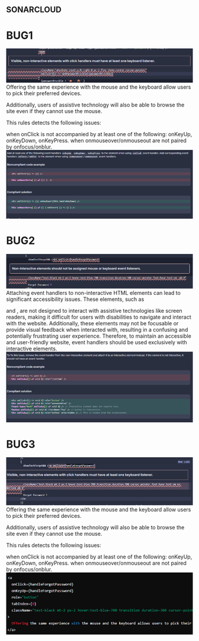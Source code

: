 ## SONARCLOUD
# BUG1
![alt text](public\img\image-4.png)
Offering the same experience with the mouse and the keyboard allow users to pick their preferred devices.

Additionally, users of assistive technology will also be able to browse the site even if they cannot use the mouse.

This rules detects the following issues:

when onClick is not accompanied by at least one of the following: onKeyUp, onKeyDown, onKeyPress.
when onmouseover/onmouseout are not paired by onfocus/onblur.
![alt text](public\img\image-5.png)

# BUG2
![alt text](public\img\image-6.png)
Attaching event handlers to non-interactive HTML elements can lead to significant accessibility issues. These elements, such as <div> and <span>, are not designed to interact with assistive technologies like screen readers, making it difficult for users with disabilities to navigate and interact with the website. Additionally, these elements may not be focusable or provide visual feedback when interacted with, resulting in a confusing and potentially frustrating user experience. Therefore, to maintain an accessible and user-friendly website, event handlers should be used exclusively with interactive elements.
![alt text](public\img\image-7.png)

# BUG3
![alt text](public\img\image-8.png)
Offering the same experience with the mouse and the keyboard allow users to pick their preferred devices.

Additionally, users of assistive technology will also be able to browse the site even if they cannot use the mouse.

This rules detects the following issues:

when onClick is not accompanied by at least one of the following: onKeyUp, onKeyDown, onKeyPress.
when onmouseover/onmouseout are not paired by onfocus/onblur.
![alt text](public\img\image-9.png)
